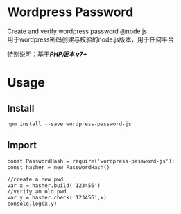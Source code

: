 # Wordpress Password

Create and verify wordpress password @node.js  
用于wordpress密码创建与校验的node.js版本，用于任何平台

特别说明：基于***PHP版本 v7+***

# Usage
## Install
```
npm install --save wordpress-password-js
```

## Import
```
const PasswordHash = require('wordpress-password-js');
const hasher = new PasswordHash()

//create a new pwd
var x = hasher.build('123456')
//verify an old pwd
var y = hasher.check('123456',x)
console.log(x,y)
```
